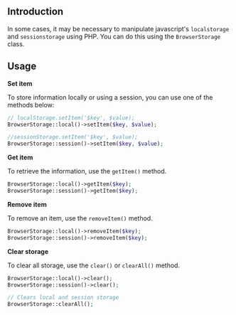 ## Introduction

In some cases, it may be necessary to manipulate javascript's `localstorage` and `sessionstorage` using PHP. You can do this using the `BrowserStorage` class.

## Usage

**Set item**

To store information locally or using a session, you can use one of the methods below:

```php
// localStorage.setItem('$key', $value);
BrowserStorage::local()->setItem($key, $value);

//sessionStorage.setItem('$key', $value);
BrowserStorage::session()->setItem($key, $value);
```

**Get item**

To retrieve the information, use the `getItem()` method.

```php
BrowserStorage::local()->getItem($key);
BrowserStorage::session()->getItem($key);
```

**Remove item**

To remove an item, use the `removeItem()` method.

```php
BrowserStorage::local()->removeItem($key);
BrowserStorage::session()->removeItem($key);
```

**Clear storage**

To clear all storage, use the `clear()` or `clearAll()` method.

```php
BrowserStorage::local()->clear();
BrowserStorage::session()->clear();

// Clears local and session storage
BrowserStorage::clearAll();
```